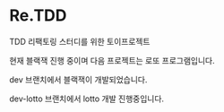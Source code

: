 # Re.TDD
TDD 리팩토링 스터디를 위한 토이프로젝트

현재 블랙잭 진행 중이며 다음 프로젝트는 로또 프로그램입니다.

dev 브랜치에서 블랙잭이 개발되었습니다.

dev-lotto 브랜치에서 lotto 개발 진행중입니다.
